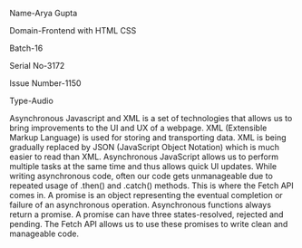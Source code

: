 Name-Arya Gupta

Domain-Frontend with HTML CSS

Batch-16

Serial No-3172

Issue Number-1150

Type-Audio

Asynchronous Javascript and XML is a set of technologies that allows us to bring improvements to the UI and UX of a webpage. XML (Extensible Markup Language) is used for storing 
and transporting data. XML is being gradually replaced by JSON (JavaScript Object Notation) which is much easier to read than XML. Asynchronous JavaScript allows us to perform 
multiple tasks at the same time and thus allows quick UI updates. While writing asynchronous code, often our code gets unmanageable due to repeated usage of .then() and .catch() 
methods. This is where the Fetch API comes in. A promise is an object representing the eventual completion or failure of an asynchronous operation. Asynchronous functions always 
return a promise. A promise can have three states-resolved, rejected and pending. The Fetch API allows us to use these promises to write clean and manageable code.
